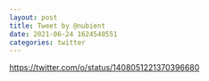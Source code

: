 ```yaml
--- 
layout: post 
title: Tweet by @nubient 
date: 2021-06-24 1624540551 
categories: twitter 
--- 
```

https://twitter.com/o/status/1408051221370396680